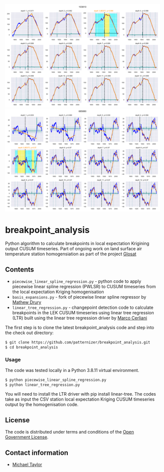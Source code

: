 ![image](https://github.com/patternizer/glosat-breakpoint-analysis/blob/main/103810-cusum-curve-linear-tree-loop.png)
![image](https://github.com/patternizer/glosat-breakpoint-analysis/blob/main/685880-cusum-curve-linear-tree-loop.png)

# breakpoint_analysis

Python algorithm to calculate breakpoints in local expectation Krigining output CUSUM timeseries. Part of ongoing work on land surface air temperature station homogensiation as part of the project [Glosat](www.glosat.org) 

## Contents

* `piecewise_linear_spline_regression.py` - python code to apply piecewise linear spline regression (PWLSR) to CUSUM timeseries from the local expectation Kriging homogenisation
* `basis_expansions.py` - fork of piecewise linear spline regressor by [Mathew Drury](https://github.com/madrury/basis-expansions)
* `linear_tree_regression.py` - changepoint detection code to calculate breakpoints in the LEK CUSUM timeseries using linear tree regression (LTR) built using the linear tree regression driver by [Marco Cerliani](https://github.com/cerlymarco/linear-tree)

The first step is to clone the latest breakpoint_analysis code and step into the check out directory: 

    $ git clone https://github.com/patternizer/breakpoint_analysis.git
    $ cd breakpoint_analysis

### Usage

The code was tested locally in a Python 3.8.11 virtual environment.

    $ python piecewise_linear_spline_regression.py
    $ python linear_tree_regression.py

You will need to install the LTR driver with pip install linear-tree.
The codes take as input the CSV station local expectation Kriging CUSUM timeseries output by the homogenisation code.

## License

The code is distributed under terms and conditions of the [Open Government License](http://www.nationalarchives.gov.uk/doc/open-government-licence/version/3/).

## Contact information

* [Michael Taylor](michael.a.taylor@uea.ac.uk)


